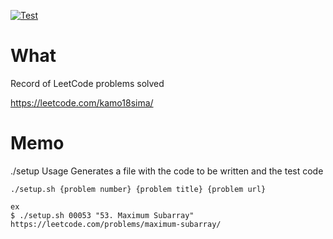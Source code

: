 [![Test](https://github.com/nakashimamasaya/LeetCode_golang_program/actions/workflows/test.yml/badge.svg)](https://github.com/nakashimamasaya/LeetCode_golang_program/actions/workflows/test.yml)
# What
Record of LeetCode problems solved

https://leetcode.com/kamo18sima/

# Memo
./setup Usage
Generates a file with the code to be written and the test code
```
./setup.sh {problem number} {problem title} {problem url}

ex
$ ./setup.sh 00053 "53. Maximum Subarray" https://leetcode.com/problems/maximum-subarray/   
```
